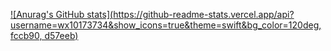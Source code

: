 [![Anurag's GitHub stats](https://github-readme-stats.vercel.app/api?username=wx10173734&show_icons=true&theme=swift&bg_color=120deg, fccb90, d57eeb)](https://github.com/wx10173734)
